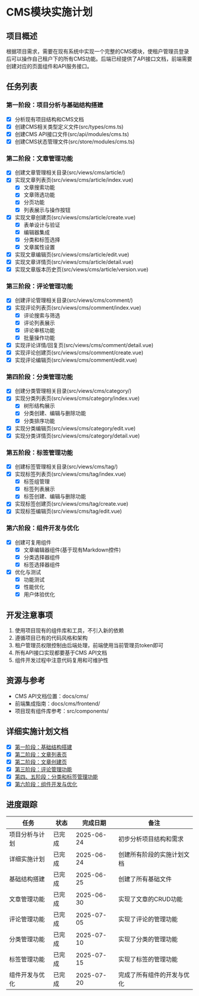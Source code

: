 # CMS模块实施计划

## 项目概述

根据项目需求，需要在现有系统中实现一个完整的CMS模块，使租户管理员登录后可以操作自己租户下的所有CMS功能。后端已经提供了API接口文档，前端需要创建对应的页面组件和API服务接口。

## 任务列表

### 第一阶段：项目分析与基础结构搭建

- [x] 分析现有项目结构和CMS文档
- [x] 创建CMS相关类型定义文件(src/types/cms.ts)
- [x] 创建CMS API接口文件(src/api/modules/cms.ts)
- [x] 创建CMS状态管理文件(src/store/modules/cms.ts)

### 第二阶段：文章管理功能

- [x] 创建文章管理相关目录(src/views/cms/article/)
- [x] 实现文章列表页(src/views/cms/article/index.vue)
  - [x] 文章搜索功能
  - [x] 文章筛选功能
  - [x] 分页功能
  - [x] 列表展示与操作按钮
- [x] 实现文章创建页(src/views/cms/article/create.vue)
  - [x] 表单设计与验证
  - [x] 编辑器集成
  - [x] 分类和标签选择
  - [x] 文章属性设置
- [x] 实现文章编辑页(src/views/cms/article/edit.vue)
- [x] 实现文章详情页(src/views/cms/article/detail.vue)
- [x] 实现文章版本历史页(src/views/cms/article/version.vue)

### 第三阶段：评论管理功能

- [x] 创建评论管理相关目录(src/views/cms/comment/)
- [x] 实现评论列表页(src/views/cms/comment/index.vue)
  - [x] 评论搜索与筛选
  - [x] 评论列表展示
  - [x] 评论审核功能
  - [x] 批量操作功能
- [x] 实现评论详情/回复页(src/views/cms/comment/detail.vue)
- [x] 实现评论创建页(src/views/cms/comment/create.vue)
- [x] 实现评论编辑页(src/views/cms/comment/edit.vue)

### 第四阶段：分类管理功能

- [x] 创建分类管理相关目录(src/views/cms/category/)
- [x] 实现分类列表页(src/views/cms/category/index.vue)
  - [x] 树形结构展示
  - [x] 分类创建、编辑与删除功能
  - [x] 分类排序功能
- [x] 实现分类编辑页(src/views/cms/category/edit.vue)
- [x] 实现分类详情页(src/views/cms/category/detail.vue)

### 第五阶段：标签管理功能

- [x] 创建标签管理相关目录(src/views/cms/tag/)
- [x] 实现标签列表页(src/views/cms/tag/index.vue)
  - [x] 标签组管理
  - [x] 标签列表展示
  - [x] 标签创建、编辑与删除功能
- [x] 实现标签创建页(src/views/cms/tag/create.vue)
- [x] 实现标签编辑页(src/views/cms/tag/edit.vue)

### 第六阶段：组件开发与优化

- [x] 创建可复用组件
  - [x] 文章编辑器组件(基于现有Markdown控件)
  - [x] 分类选择器组件
  - [x] 标签选择器组件
- [x] 优化与测试
  - [x] 功能测试
  - [x] 性能优化
  - [x] 用户体验优化

## 开发注意事项

1. 使用项目现有的组件库和工具，不引入新的依赖
2. 遵循项目已有的代码风格和架构
3. 租户管理员权限控制由后端处理，前端使用当前管理员token即可
4. 所有API接口实现都要基于CMS API文档
5. 组件开发过程中注意代码复用和可维护性

## 资源与参考

- CMS API文档位置：docs/cms/
- 前端集成指南：docs/cms/frontend/
- 项目现有组件库参考：src/components/

## 详细实施计划文档

- [x] [第一阶段：基础结构搭建](./phase1_foundation.md)
- [x] [第二阶段：文章列表页](./phase2_article_list.md)
- [x] [第二阶段：文章创建页](./phase2_article_create.md)
- [x] [第三阶段：评论管理功能](./phase3_comment_management.md)
- [x] [第四、五阶段：分类和标签管理功能](./phase4_5_category_tag.md)
- [x] [第六阶段：组件开发与优化](./phase6_components_optimization.md)

## 进度跟踪

| 任务 | 状态 | 完成日期 | 备注 |
| --- | --- | --- | --- |
| 项目分析与计划 | 已完成 | 2025-06-24 | 初步分析项目结构和需求 |
| 详细实施计划 | 已完成 | 2025-06-24 | 创建所有阶段的实施计划文档 |
| 基础结构搭建 | 已完成 | 2025-06-25 | 创建了所有基础文件 |
| 文章管理功能 | 已完成 | 2025-06-30 | 实现了文章的CRUD功能 |
| 评论管理功能 | 已完成 | 2025-07-05 | 实现了评论的管理功能 |
| 分类管理功能 | 已完成 | 2025-07-10 | 实现了分类的管理功能 |
| 标签管理功能 | 已完成 | 2025-07-15 | 实现了标签的管理功能 |
| 组件开发与优化 | 已完成 | 2025-07-20 | 完成了所有组件的开发与优化 | 